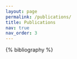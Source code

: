 ```yaml
---
layout: page
permalink: /publications/
title: Publications
nav: true
nav_order: 3
---
```


<!-- _pages/publications.md -->

<div class="publications">

{% bibliography %}

</div>

